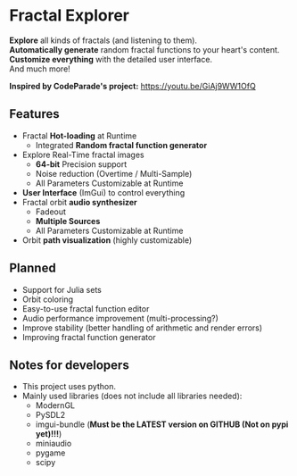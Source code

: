 # Fractal Explorer
**Explore** all kinds of fractals (and listening to them).<br>
**Automatically generate** random fractal functions to your heart's content.<br>
**Customize everything** with the detailed user interface.<br>
And much more!

**Inspired by CodeParade's project:**
https://youtu.be/GiAj9WW1OfQ

Features
---------------
* Fractal **Hot-loading** at Runtime
  * Integrated **Random fractal function generator**
* Explore Real-Time fractal images
  * **64-bit** Precision support
  * Noise reduction (Overtime / Multi-Sample)
  * All Parameters Customizable at Runtime
* **User Interface** (ImGui) to control everything
* Fractal orbit **audio synthesizer**
  * Fadeout
  * **Multiple Sources**
  * All Parameters Customizable at Runtime
* Orbit **path visualization** (highly customizable)

Planned
---------------
* Support for Julia sets
* Orbit coloring
* Easy-to-use fractal function editor
* Audio performance improvement (multi-processing?)
* Improve stability (better handling of arithmetic and render errors)
* Improving fractal function generator

Notes for developers
---------------
* This project uses python.
* Mainly used libraries (does not include all libraries needed):
  * ModernGL
  * PySDL2
  * imgui-bundle (**Must be the LATEST version on GITHUB (Not on pypi yet)!!!**)
  * miniaudio
  * pygame
  * scipy
